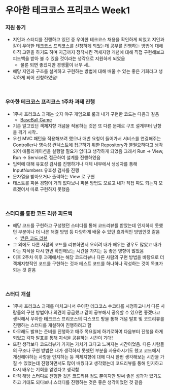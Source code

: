 # 우아한 테크코스 프리코스 Week1

### 지원 동기
- 지인과 스터디를 진행하고 있던 중 우아한 테크코스 채용을 확인하게 되었고 지인과 같이 우아한 테크코스 프리코스를 신청하게 되었는데 공부를 진행하는 방법에 대해 아직 고민을 하기도 하며 지금까지 정착시킨 객체지향 개념에 대해 직접 구현해보고 피드백을 받아 볼 수 있을 것이라는 생각으로 지원하게 되었음
    - 물론 되면 좋겠지만 경쟁률이 너무 세..
- 해당 지인과 구조를 설계하고 구현하는 방법에 대해 배울 수 있는 좋은 기회라고 생각하게 되어 신청하였음!

<br>

### 우아한 테크코스 프리코스 1주차 과제 진행
- 1주차 프리코스 과제는 숫자 야구 게임으로 룰과 내가 구현한 코드는 다음과 같음
    - [BaseBall Game](https://github.com/woowacourse-precourse/java-baseball-6)
- 기존 알고있던 객체지향 개념을 적용하는 것은 또 다른 문제로 구조 설계부터 난항을 겪기 시작..
- 우선 MVC 패턴을 적용해보려 했으나 매번 요청이 들어가서 서비스를 연결해주는 Controller나 영속성 컨텍스트에 접근하기 위한 Repository가 불필요하다고 생각되어 애플리케이션을 실행할 필요가 없다고 생각하게 되었음 그래서 Run -> View, Run -> Service로 접근하여 설계를 진행하였음
- 입력에 대해 유효성 검사를 진행하거나 객체 내부에서 생성자를 통해 InputNumbers 유효성 검사를 진행
- 문자열을 받아오거나 출력하는 View 로 구현
- 테스트를 짜본 경험이 거의 없다보니 짜본 방법도 모르고 내가 직접 짜도 되는지 모르겠어서 따로 구현하지 못했음

<br>

### 스터디를 통한 코드 리뷰 피드백
- 해당 코드를 구현하고 구성했던 스터디를 통해 코드리뷰를 받았는데 인지하지 못했던 부분이나 더 나은 해결 방법 등 다양하게 배울 수 있던 효과적인 방법인것 같음
    - [받은 코드 리뷰](https://github.com/woowacourse-precourse/java-baseball-6/pull/2369)
- 그 외에도 다른 사람의 코드를 리뷰하면서 오히려 내가 배우는 경우도 많았고 내가 아는 지식을 다시 한번 확인해보는 시간을 가지는 등 좋은 영향이 많았음
- 이후 2주차 이후 과제에서는 해당 코드리뷰나 다른 사람의 구현 방법을 바탕으로 더 객체지향적인 코드를 구현하는 것과 테스트 코드를 하나하나 작성하는 것이 목표가 되는 것 같음

<br>

### 스터디 개설
- 1주차 프리코스 과제를 마치고나서 우아한 테크코스 수코타를 시청하고나서 다른 사람들의 구현 방법이나 의견이 궁금했고 같이 공부해서 공유할 수 있으면 좋겠다고 생각해서 우아한 테크코스 프리코스의 디스코드 방을 통해 개념 발표 및 코드리뷰를 진행하는 스터디를 개설하여 진행하려고 함
- 아무래도 발표는 준비를 진행하고 매주 목요일에 하기로하여 다음부터 진행을 하게되었고 각자 발표를 통해 지식을 공유하는 시간이 기대!
- 또한 생각보다 코드리뷰가 가지는 가치가 크다고 느껴지는 시간이었음. 다른 사람들의 구조나 구현 방법은 내가 생각하지 못했던 부분을 사용하시기도 했고 코드에서 개선해야하는 사항을 인지하는 등 객체지향에 대해 다시 한번 생각해보는 시간을 가질 수 있었는데 진행하면서도 많이 배웠다고 생각했는데 코드리뷰를 통해 인지하고 다시 배우는 기회를 얻었다고 생각함
- 아직 해당 스터디로 진행한 것은 코드리뷰 정도 뿐이지만 벌써 좋은 성과가 있기도 하고 기대도 되다보니 스터디를 진행하는 것은 좋은 생각이었던 것 같음